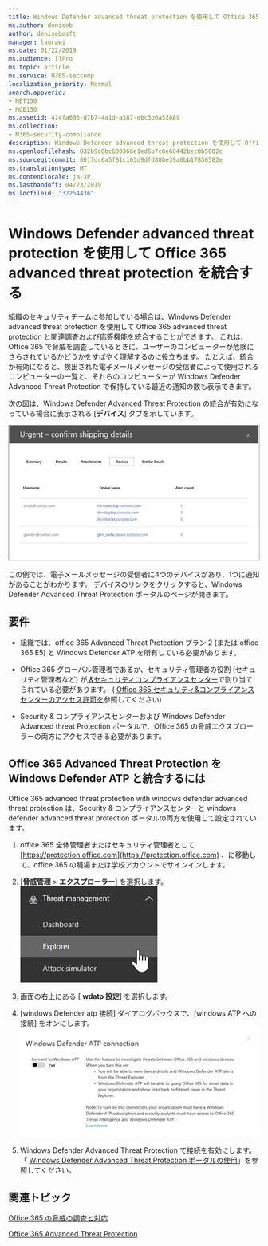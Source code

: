 ```yaml
---
title: Windows Defender advanced threat protection を使用して Office 365 advanced threat protection を統合する
ms.author: deniseb
author: denisebmsft
manager: laurawi
ms.date: 01/22/2019
ms.audience: ITPro
ms.topic: article
ms.service: O365-seccomp
localization_priority: Normal
search.appverid:
- MET150
- MOE150
ms.assetid: 414fa693-d7b7-4a1d-a387-ebc3b6a52889
ms.collection:
- M365-security-compliance
description: Windows Defender advanced threat protection を使用して Office 365 advanced threat protection を統合し、より詳細な脅威管理情報を表示します。
ms.openlocfilehash: 832b9c6bc600366e1ed6b7c6e60442bec8b5002c
ms.sourcegitcommit: 0017dc6a5f81c165d9dfd88be39a6bb17856582e
ms.translationtype: MT
ms.contentlocale: ja-JP
ms.lasthandoff: 04/23/2019
ms.locfileid: "32254436"
---
```

# <a name="integrate-office-365-advanced-threat-protection-with-windows-defender-advanced-threat-protection"></a>Windows Defender advanced threat protection を使用して Office 365 advanced threat protection を統合する

組織のセキュリティチームに参加している場合は、Windows Defender advanced threat protection を使用して Office 365 advanced threat protection と関連調査および応答機能を統合することができます。 これは、Office 365 で脅威を調査しているときに、ユーザーのコンピューターが危険にさらされているかどうかをすばやく理解するのに役立ちます。 たとえば、統合が有効になると、検出された電子メールメッセージの受信者によって使用されるコンピューターの一覧と、それらのコンピューターが Windows Defender Advanced Threat Protection で保持している最近の通知の数も表示できます。
  
次の図は、Windows Defender Advanced Threat Protection の統合が有効になっている場合に表示される [**デバイス**] タブを示しています。 
  
![Windows Defender ATP が有効になっている場合は、アラートがあるコンピューターの一覧を表示できます。](media/fec928ea-8f0c-44d7-80b9-a2e0a8cd4e89.PNG)
  
この例では、電子メールメッセージの受信者に4つのデバイスがあり、1つに通知があることがわかります。 デバイスのリンクをクリックすると、Windows Defender Advanced Threat Protection ポータルのページが開きます。
  
## <a name="requirements"></a>要件

- 組織では、office 365 Advanced Threat Protection プラン 2 (または office 365 E5) と Windows Defender ATP を所有している必要があります。
    
- Office 365 グローバル管理者であるか、セキュリティ管理者の役割 (セキュリティ管理者など) が[ &amp;セキュリティコンプライアンスセンター](https://protection.office.com)で割り当てられている必要があります。 ( [Office 365 セキュリティ&amp;コンプライアンスセンターのアクセス許可を](permissions-in-the-security-and-compliance-center.md)参照してください)
    
- Security & コンプライアンスセンターおよび Windows Defender Advanced threat Protection ポータルで、Office 365 の脅威エクスプローラーの両方にアクセスできる必要があります。
    
## <a name="to-integrate-office-365-advanced-threat-protection-with-windows-defender-atp"></a>Office 365 Advanced Threat Protection を Windows Defender ATP と統合するには

Office 365 advanced threat protection with windows defender advanced threat protection は、Security & コンプライアンスセンターと windows defender advanced threat protection ポータルの両方を使用して設定されています。
  
1. office 365 全体管理者またはセキュリティ管理者として[https://protection.office.com](https://protection.office.com) 、に移動して、office 365 の職場または学校アカウントでサインインします。 
    
2. [**脅威管理** \> **エクスプローラー**] を選択します。<br>![脅威管理メニューのエクスプローラー](media/ThreatMgmt-Explorer-nav.png)<br>
    
3. 画面の右上にある [ **wdatp 設定**] を選択します。
    
4. [windows Defender atp 接続] ダイアログボックスで、[windows ATP への接続] をオンにします。<br>![Windows Defender ATP 接続](media/Explorer-WDATPConnection-dialog.png)<br>
    
5. Windows Defender Advanced Threat Protection で接続を有効にします。 「 [Windows Defender Advanced Threat Protection ポータルの使用](https://go.microsoft.com/fwlink/?linkid=859690)」を参照してください。

  
## <a name="related-topics"></a>関連トピック

[Office 365 の脅威の調査と対応](office-365-ti.md)
  
[Office 365 Advanced Threat Protection](office-365-atp.md)
  

